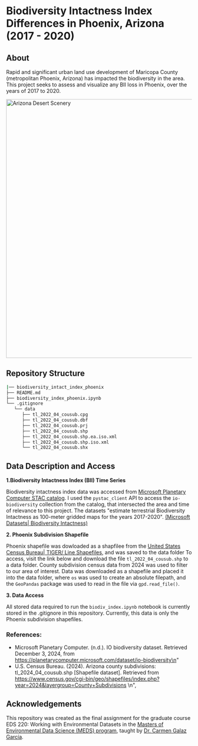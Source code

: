 # Biodiversity Intactness Index Differences in Phoenix, Arizona (2017 - 2020)

## About
Rapid and significant urban land use development of Maricopa County (metropolitan Phoenix, Arizona) has impacted the biodiversity in the area. This project seeks to assess and visualize any BII loss in Phoenix, over the years of 2017 to 2020.

<img src="https://i0.wp.com/oncemoretotheshore.com/wp-content/uploads/2021/04/Camelback-Mountain_Phoenix_Robin-Catalano-travel-writer.jpg?w=1200&ssl=1" alt="Arizona Desert Scenery" width="700"/>

## Repository Structure

```bash
|── biodiversity_intact_index_phoenix
├── README.md
├── biodiversity_index_phoenix.ipynb 
└── .gitignore
   └── data
      ├── tl_2022_04_cousub.cpg
      ├── tl_2022_04_cousub.dbf
      ├── tl_2022_04_cousub.prj
      ├── tl_2022_04_cousub.shp
      ├── tl_2022_04_cousub.shp.ea.iso.xml
      ├── tl_2022_04_cousub.shp.iso.xml
      └── tl_2022_04_cousub.shx
```  
  
 ## Data Description and Access
 
 **1.Biodiversity Intactness Index (BII) Time Series**

Biodiversity intactness index data was accessed from [ Microsoft Planetary Computer STAC catalog](https://planetarycomputer.microsoft.com/dataset/io-biodiversity). I used the `pystac_client` API to access the `io-biodiversity` collection from the catalog, that intersected the area and time of relevance to this project. The datasets "estimate terrestrial Biodiversity Intactness as 100-meter gridded maps for the years 2017-2020". [(Microsoft Datasets| Biodiversity Intactness)](https://planetarycomputer.microsoft.com/dataset/io-biodiversity)

**2. Phoenix Subdivision Shapefile** 

Phoenix shapefile was dowloaded as a shapfilee from the [United States Census Bureau| TIGER/ Line Shapefiles](https://www.census.gov/cgi-bin/geo/shapefiles/index.php?year=2024&layergroup=Census+Tracts), and was saved to the data folder  To access, visit the link below and download the file `tl_2022_04_cousub.shp` to a data folder.
County subdivision census data from 2024 was used to filter to our area of interest. Data was downloaded as a shapefile and placed it into the data folder, where `os` was used to create an absolute filepath, and the `GeoPandas` package was used to read in the file via `gpd.read_file()`.

**3. Data Access**

All stored data required to run the `biodiv_index.ipynb` notebook is currently stored in the .gitignore in this repository. Currently, this data is only the Phoenix subdivision shapefiles.
 
### References:

- Microsoft Planetary Computer. (n.d.). IO biodiversity dataset. Retrieved December 3, 2024, from https://planetarycomputer.microsoft.com/dataset/io-biodiversity\n"
- U.S. Census Bureau. (2024). Arizona county subdivisions: tl_2024_04_cousub.shp [Shapefile dataset]. Retrieved from https://www.census.gov/cgi-bin/geo/shapefiles/index.php?year=2024&layergroup=County+Subdivisions \n",

## Acknowledgements

This repository was created as the final assignment for the graduate course EDS 220: Working with Environmental Datasets in the [Masters of Environmental Data Science (MEDS) program](https://bren.ucsb.edu/masters-programs/master-environmental-data-science), taught by [Dr. Carmen Galaz García](https://github.com/carmengg).